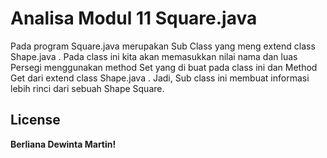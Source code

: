 # Analisa Modul 11 Square.java
Pada program Square.java merupakan Sub Class yang meng extend class Shape.java . Pada class ini kita akan memasukkan nilai nama dan luas Persegi menggunakan method Set yang di buat pada class ini dan Method Get dari extend class Shape.java . Jadi, Sub class ini membuat informasi lebih rinci dari sebuah Shape Square.
## License

**Berliana Dewinta Martin!**

